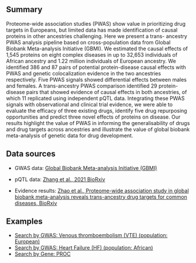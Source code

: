 ## Summary

Proteome-wide association studies (PWAS) show value in prioritizing drug targets in Europeans, but limited data has made identification of causal proteins in other ancestries challenging. Here we present a trans- ancestry PWAS analysis pipeline based on cross-population data from Global Biobank Meta-analysis Initiative (GBMI). We estimated the causal effects of 1,545 proteins on eight complex diseases in up to 32,653 individuals of African ancestry and 1.22 million individuals of European ancestry. We identified 386 and 87 pairs of potential protein-disease causal effects with PWAS and genetic colocalization evidence in the two ancestries respectively. Five PWAS signals showed differential effects between males and females. A trans-ancestry PWAS comparison identified 29 protein-disease pairs that showed evidence of causal effects in both ancestries, of which 11 replicated using independent pQTL data. Integrating these PWAS signals with observational and clinical trial evidence, we were able to evaluate the efficacy of three existing drugs, identify five drug repurposing opportunities and predict three novel effects of proteins on disease. Our results highlight the value of PWAS in informing the generalisability of drugs and drug targets across ancestries and illustrate the value of global biobank meta-analysis of genetic data for drug development.

## Data sources

- GWAS data: [Global Biobank Meta-analysis Initiative (GBMI)](https://www.globalbiobankmeta.org/)

- pQTL data: [Zhang et al., 2021 BioRxiv](https://www.biorxiv.org/content/10.1101/2021.03.15.435533v1.full)

- Evidence results: [Zhao et al., Proteome-wide association study in global biobank meta-analysis reveals trans-ancestry drug targets for common diseases, BioRxiv](#)

## Examples

- [Search by GWAS: Venous thromboembolism (VTE) (population: European) ](/trans-ancestry-pwas/?gwas=gbmi-a-00008-nfe-b)
- [Search by GWAS: Heart Failure (HF) (population: African) ](/trans-ancestry-pwas/?gwas=gbmi-a-00005-afr-b&pval=0.01)
- [Search by Gene: PROC](/trans-ancestry-pwas/?gene=ENSG00000115718&pval=0.01)
